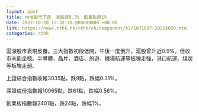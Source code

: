 ```yaml
---
layout: post
title: 內地股市下跌　滬股跌0.3%　創業板跌1%
date: 2022-10-20 15:32:18.000000000 +08:00
link: https://news.rthk.hk/rthk/ch/component/k2/1671897-20221020.htm
categories: rthk
---
```


滬深股市表現反覆。三大指數初段低開，午後一度倒升，滬股曾升近0.9%，但收市未能企穩。半導體、晶片、酒店、旅遊、機場航運等板塊走強，港口航運、煤炭等板塊走弱。

上證綜合指數收報3035點，跌9點，跌幅0.31%。

深證成份指數報10965點，跌61點，跌幅0.56%。

創業板指數報2401點，跌24點，跌幅1%。
